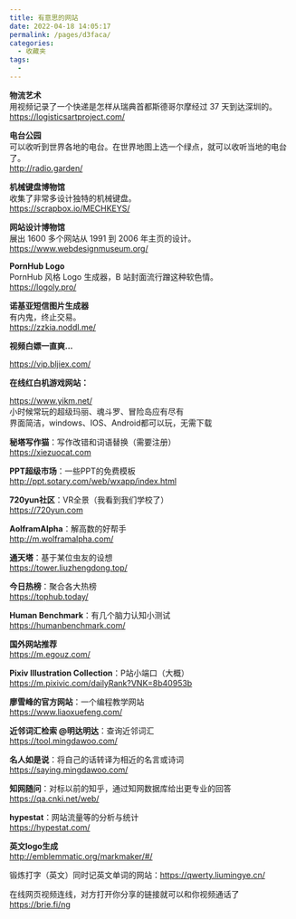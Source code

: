```yaml
---
title: 有意思的网站
date: 2022-04-18 14:05:17
permalink: /pages/d3faca/
categories:
  - 收藏夹
tags:
  - 
---
```

<p><strong>物流艺术</strong><br>用视频记录了一个快递是怎样从瑞典首都斯德哥尔摩经过 37 天到达深圳的。<br><a href="https://logisticsartproject.com/" target="_blank" rel="noreferrer noopener">https://logisticsartproject.com/</a></p>

<p><strong>电台公园</strong><br>可以收听到世界各地的电台。在世界地图上选一个绿点，就可以收听当地的电台了。<br><a href="http://radio.garden/" target="_blank" rel="noreferrer noopener">http://radio.garden/</a></p>

<p><strong>机械键盘博物馆</strong><br>收集了非常多设计独特的机械键盘。<br><a href="https://scrapbox.io/MECHKEYS/" target="_blank" rel="noreferrer noopener">https://scrapbox.io/MECHKEYS/</a></p>

<p><strong>网站设计博物馆</strong><br>展出 1600 多个网站从 1991 到 2006 年主页的设计。<br><a href="https://www.webdesignmuseum.org/" target="_blank" rel="noreferrer noopener">https://www.webdesignmuseum.org/</a></p>

<p><strong>PornHub Logo</strong><br>PornHub 风格 Logo 生成器，B 站封面流行蹭这种软色情。<br><a href="https://logoly.pro/" target="_blank" rel="noreferrer noopener">https://logoly.pro/</a></p>

<p><strong>诺基亚短信图片生成器</strong><br>有内鬼，终止交易。<br><a href="https://zzkia.noddl.me/" target="_blank" rel="noreferrer noopener">https://zzkia.noddl.me/</a></p>

<p><strong>视频白嫖一直爽...</strong></p>

<p><a href="https://vip.bljiex.com/" target="_blank" rel="noreferrer noopener">https://vip.bljiex.com/</a></p>

<p><strong>在线红白机游戏网站：</strong></p>

<p><a href="https://www.yikm.net/" target="_blank" rel="noreferrer noopener">https://www.yikm.net/</a><br>小时候常玩的超级玛丽、魂斗罗、冒险岛应有尽有<br>界面简洁，windows、IOS、Android都可以玩，无需下载</p>

<p><strong>秘塔写作猫</strong>：写作改错和词语替换（需要注册）<br><a href="https://xiezuocat.com/" target="_blank" rel="noreferrer noopener">https://xiezuocat.com</a></p>

<p><strong>PPT超级市场</strong>：一些PPT的免费模板<br><a href="http://ppt.sotary.com/web/wxapp/index.html" target="_blank" rel="noreferrer noopener">http://ppt.sotary.com/web/wxapp/index.html</a></p>

<p><strong>720yun社区</strong>：VR全景（我看到我们学校了）<br><a href="https://720yun.com/" target="_blank" rel="noreferrer noopener">https://720yun.com</a></p>

<p><strong>AolframAlpha</strong>：解高数的好帮手<br><a href="http://m.wolframalpha.com/" target="_blank" rel="noreferrer noopener">http://m.wolframalpha.com/</a></p>

<p><strong>通天塔</strong>：基于某位虫友的设想<br><a href="https://tower.liuzhengdong.top/" target="_blank" rel="noreferrer noopener">https://tower.liuzhengdong.top/</a></p>

<p><strong>今日热榜</strong>：聚合各大热榜<br><a href="https://tophub.today/" target="_blank" rel="noreferrer noopener">https://tophub.today/</a></p>

<p><strong>Human Benchmark</strong>：有几个脑力认知小测试<br><a href="https://humanbenchmark.com/" target="_blank" rel="noreferrer noopener">https://humanbenchmark.com/</a></p>

<p><strong>国外网站推荐</strong><br><a href="https://m.egouz.com/" target="_blank" rel="noreferrer noopener">https://m.egouz.com/</a></p>

<p><strong>Pixiv Illustration Collection</strong>：P站小端口（大概）<br><a href="https://m.pixivic.com/dailyRank?VNK=8b40953b" target="_blank" rel="noreferrer noopener">https://m.pixivic.com/dailyRank?VNK=8b40953b</a></p>

<p><strong>廖雪峰的官方网站</strong>：一个编程教学网站<br><a href="https://www.liaoxuefeng.com/" target="_blank" rel="noreferrer noopener">https://www.liaoxuefeng.com/</a></p>

<p><strong>近邻词汇检索 @明达明达</strong>：查询近邻词汇<br><a href="https://tool.mingdawoo.com/" target="_blank" rel="noreferrer noopener">https://tool.mingdawoo.com/</a></p>

<p><strong>名人如是说</strong>：将自己的话转译为相近的名言或诗词<br><a href="https://saying.mingdawoo.com/" target="_blank" rel="noreferrer noopener">https://saying.mingdawoo.com/</a></p>

<p><strong>知网随问</strong>：对标以前的知乎，通过知网数据库给出更专业的回答<br><a href="https://qa.cnki.net/web/" target="_blank" rel="noreferrer noopener">https://qa.cnki.net/web/</a></p>

<p><strong>hypestat</strong>：网站流量等的分析与统计<br><a href="https://hypestat.com/" target="_blank" rel="noreferrer noopener">https://hypestat.com/</a></p>

<p><strong>英文logo生成</strong><br><a href="http://emblemmatic.org/markmaker/#/" target="_blank" rel="noreferrer noopener">http://emblemmatic.org/markmaker/#/</a></p>

<p>锻炼打字（英文）同时记英文单词的网站：<a href="https://qwerty.liumingye.cn/" target="_blank" rel="noreferrer noopener">https://qwerty.liumingye.cn/</a></p>

<p>在线网页视频连线，对方打开你分享的链接就可以和你视频通话了<br><a href="https://brie.fi/ng" target="_blank" rel="noreferrer noopener">https://brie.fi/ng</a></p>
